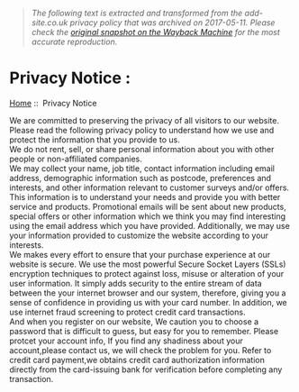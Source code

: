 > *The following text is extracted and transformed from the add-site.co.uk privacy policy that was archived on 2017-05-11. Please check the [original snapshot on the Wayback Machine](https://web.archive.org/web/20170511120655id_/http%3A//www.add-site.co.uk/privacy.html) for the most accurate reproduction.*

# Privacy Notice :

[Home](http://www.add-site.co.uk/) ::  Privacy Notice 

We are committed to preserving the privacy of all visitors to our website. Please read the following privacy policy to understand how we use and protect the information that you provide to us.   
We do not rent, sell, or share personal information about you with other people or non-affiliated companies.   
We may collect your name, job title, contact information including email address, demographic information such as postcode, preferences and interests, and other information relevant to customer surveys and/or offers. This information is to understand your needs and provide you with better service and products. Promotional emails will be sent about new products, special offers or other information which we think you may find interesting using the email address which you have provided. Additionally, we may use your information provided to customize the website according to your interests.   
We makes every effort to ensure that your purchase experience at our website is secure. We use the most powerful Secure Socket Layers (SSLs) encryption techniques to protect against loss, misuse or alteration of your user information. It simply adds security to the entire stream of data between the your internet browser and our system, therefore, giving you a sense of confidence in providing us with your card number. In addition, we use internet fraud screening to protect credit card transactions.   
And when you register on our website, We caution you to choose a password that is difficult to guess, but easy for you to remember. Please protcet your account info, If you find any shadiness about your account,please contact us, we will check the problem for you. Refer to credit card payment,we obtains credit card authorization information directly from the card-issuing bank for verification before completing any transaction.

[](http://www.add-site.co.uk/mens-clothing-trousers-c-1_5.html)

